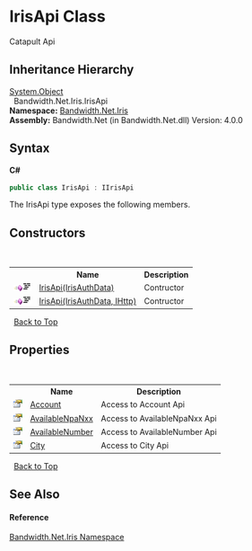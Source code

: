 ﻿# IrisApi Class
 

Catapult Api


## Inheritance Hierarchy
<a href="http://msdn2.microsoft.com/en-us/library/e5kfa45b" target="_blank">System.Object</a><br />&nbsp;&nbsp;Bandwidth.Net.Iris.IrisApi<br />
**Namespace:**&nbsp;<a href ="N_Bandwidth_Net_Iris.md">Bandwidth.Net.Iris</a><br />**Assembly:**&nbsp;Bandwidth.Net (in Bandwidth.Net.dll) Version: 4.0.0

## Syntax

**C#**<br />
``` C#
public class IrisApi : IIrisApi
```

The IrisApi type exposes the following members.


## Constructors
&nbsp;<table><tr><th></th><th>Name</th><th>Description</th></tr><tr><td>![Public method](media/pubmethod.gif "Public method")![Code example](media/CodeExample.png "Code example")</td><td><a href ="M_Bandwidth_Net_Iris_IrisApi__ctor.md">IrisApi(IrisAuthData)</a></td><td>
Contructor</td></tr><tr><td>![Public method](media/pubmethod.gif "Public method")![Code example](media/CodeExample.png "Code example")</td><td><a href ="M_Bandwidth_Net_Iris_IrisApi__ctor_1.md">IrisApi(IrisAuthData, IHttp)</a></td><td>
Contructor</td></tr></table>&nbsp;
<a href="#irisapi-class">Back to Top</a>

## Properties
&nbsp;<table><tr><th></th><th>Name</th><th>Description</th></tr><tr><td>![Public property](media/pubproperty.gif "Public property")</td><td><a href ="P_Bandwidth_Net_Iris_IrisApi_Account.md">Account</a></td><td>
Access to Account Api</td></tr><tr><td>![Public property](media/pubproperty.gif "Public property")</td><td><a href ="P_Bandwidth_Net_Iris_IrisApi_AvailableNpaNxx.md">AvailableNpaNxx</a></td><td>
Access to AvailableNpaNxx Api</td></tr><tr><td>![Public property](media/pubproperty.gif "Public property")</td><td><a href ="P_Bandwidth_Net_Iris_IrisApi_AvailableNumber.md">AvailableNumber</a></td><td>
Access to AvailableNumber Api</td></tr><tr><td>![Public property](media/pubproperty.gif "Public property")</td><td><a href ="P_Bandwidth_Net_Iris_IrisApi_City.md">City</a></td><td>
Access to City Api</td></tr></table>&nbsp;
<a href="#irisapi-class">Back to Top</a>

## See Also


#### Reference
<a href ="N_Bandwidth_Net_Iris.md">Bandwidth.Net.Iris Namespace</a><br />